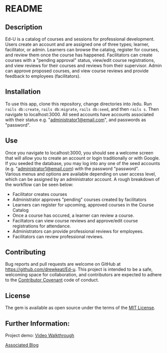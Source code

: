 # README

## Description
Ed-U is a catalog of courses and sessions for professional development.  Users create an account and are assigned one of three types; learner, facilitator, or admin.  Learners can browse the catalog, register for courses, and review them once the course has happened.  Facilitators can create courses with a "pending approval" status, view/edit course registrations, and view reviews for their courses and reviews from their supervisor.  Admin can approve proposed courses, and view course reviews and provide feedback to employees (facilitators).

## Installation
To use this app, clone this repository, change directories into /edu. Run `rails db:create`, `rails db:migrate`, `rails db:seed`, and then `rails s`. Then navigate to localhost:3000.  All seed accounts have accounts associated with their status e.g. "administrator1@email.com", and passwords as "password".
## Use
Once you navigate to localhost:3000, you should see a welcome screen that will allow you to create an account or login traditionally or with Google.  If you seeded the database, you may log into any one of the seed accounts (e.g. "administrator1@email.com) with the password "password".  
Various menus and options are available depending on user access level, which can be assigned by an administrator account.  A rough breakdown of the workflow can be seen below:
- Facilitator creates courses
- Administrator approves "pending" courses created by facilitators
- Learners can register for upcoming, approved courses in the Course Catalog
- Once a course has occured, a learner can review a course.
- Faciltators can view course reviews and approve/edit course registrations for attendance.
- Administrators can provide professional reviews for employees.
- Facilitators can review professional reviews.

## Contributing
Bug reports and pull requests are welcome on GitHub at https://github.com/drewkeat/Ed-u. This project is intended to be a safe, welcoming space for collaboration, and contributors are expected to adhere to the [Contributor Covenant](http://contributor-covenant.org) code of conduct.

## License

The gem is available as open source under the terms of the [MIT License](https://opensource.org/licenses/MIT).

## Further Information:

Project demo:
[Video Walkthrough](https://youtu.be/Q2wzUF_72Q0)

[Associated Blog](https://drewjkeat.medium.com/rails-user-authorizations-12d9b3659636)